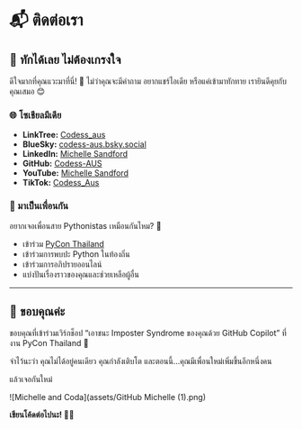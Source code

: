 # 📬 ติดต่อเรา

## 💬 ทักได้เลย ไม่ต้องเกรงใจ

ดีใจมากที่คุณแวะมาที่นี่! 💜 ไม่ว่าคุณจะมีคำถาม อยากแชร์ไอเดีย หรือแค่เข้ามาทักทาย เรายินดีคุยกับคุณเสมอ 😊

### 🌐 โซเชียลมีเดีย
- **LinkTree:** [Codess_aus](https://linktr.ee/codess_aus)
- **BlueSky:** [codess-aus.bsky.social](https://bsky.app/profile/codess-aus.bsky.social)
- **LinkedIn:** [Michelle Sandford](https://www.linkedin.com/in/michellesandford/)
- **GitHub:** [Codess-AUS](https://github.com/codess-aus)
- **YouTube:** [Michelle Sandford](https://www.youtube.com/c/MichelleSandford)
- **TikTok:** [Codess_Aus](https://www.tiktok.com/@codess_aus)

### 🤝 มาเป็นเพื่อนกัน

อยากเจอเพื่อนสาย Pythonistas เหมือนกันไหม? 🐍
- เข้าร่วม [PyCon Thailand](https://th.pycon.org/)
- เข้าร่วมการพบปะ Python ในท้องถิ่น
- เข้าร่วมการอภิปรายออนไลน์
- แบ่งปันเรื่องราวของคุณและช่วยเหลือผู้อื่น

---

## 🙏 ขอบคุณค่ะ

ขอบคุณที่เข้าร่วมเวิร์กช็อป
“เอาชนะ Imposter Syndrome ของคุณด้วย GitHub Copilot” ที่งาน PyCon Thailand 🥰

จำไว้นะว่า คุณไม่ได้อยู่คนเดียว คุณกำลังเติบโต และตอนนี้…คุณมีเพื่อนใหม่เพิ่มขึ้นอีกหนึ่งคน

แล้วเจอกันใหม่  

![Michelle and Coda](assets/GitHub Michelle (1).png)

**เขียนโค้ดต่อไปนะ! 🐍💜**

